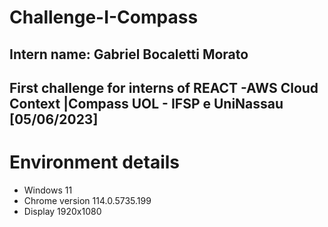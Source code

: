 # Challenge-I-Compass

## Intern name: Gabriel Bocaletti Morato
## First challenge for interns of REACT -AWS Cloud Context |Compass UOL - IFSP e UniNassau [05/06/2023]

# Environment details
- Windows 11
- Chrome version 114.0.5735.199
- Display 1920x1080
